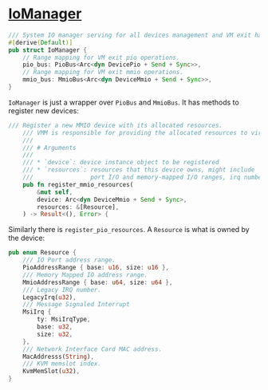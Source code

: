 # [IoManager](vm-device-0.1.0/src/device_manager.rs)

```rs
/// System IO manager serving for all devices management and VM exit handling.
#[derive(Default)]
pub struct IoManager {
    // Range mapping for VM exit pio operations.
    pio_bus: PioBus<Arc<dyn DevicePio + Send + Sync>>,
    // Range mapping for VM exit mmio operations.
    mmio_bus: MmioBus<Arc<dyn DeviceMmio + Send + Sync>>,
}
```

`IoManager` is just a wrapper over `PioBus` and `MmioBus`. It has methods to
register new devices: 

```rs
/// Register a new MMIO device with its allocated resources.
    /// VMM is responsible for providing the allocated resources to virtual device.
    ///
    /// # Arguments
    ///
    /// * `device`: device instance object to be registered
    /// * `resources`: resources that this device owns, might include
    ///                port I/O and memory-mapped I/O ranges, irq number, etc.
    pub fn register_mmio_resources(
        &mut self,
        device: Arc<dyn DeviceMmio + Send + Sync>,
        resources: &[Resource],
    ) -> Result<(), Error> {
```

Similarly there is `register_pio_resources`. A `Resource` is what is owned by
the device: 

```rs
pub enum Resource {
    /// IO Port address range.
    PioAddressRange { base: u16, size: u16 },
    /// Memory Mapped IO address range.
    MmioAddressRange { base: u64, size: u64 },
    /// Legacy IRQ number.
    LegacyIrq(u32),
    /// Message Signaled Interrupt
    MsiIrq {
        ty: MsiIrqType,
        base: u32,
        size: u32,
    },
    /// Network Interface Card MAC address.
    MacAddresss(String),
    /// KVM memslot index.
    KvmMemSlot(u32),
}
```